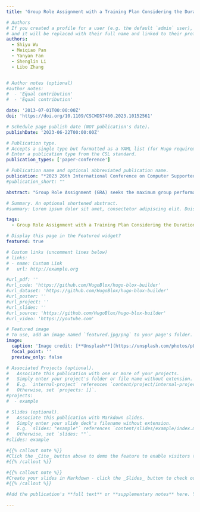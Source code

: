 ```yaml
---
title: 'Group Role Assignment with a Training Plan Considering the Duration in Adaptive Collaboration[C]'

# Authors
# If you created a profile for a user (e.g. the default `admin` user), write the username (folder name) here
# and it will be replaced with their full name and linked to their profile.
authors:
  - Shiyu Wu
  - Meiqiao Pan
  - Yanyan Fan
  - Shenglin Li
  - Libo Zhang


# Author notes (optional)
#author_notes:
#  - 'Equal contribution'
#  - 'Equal contribution'

date: '2013-07-01T00:00:00Z'
doi: 'https://doi.org/10.1109/CSCWD57460.2023.10152561'

# Schedule page publish date (NOT publication's date).
publishDate: '2023-06-22T00:00:00Z'

# Publication type.
# Accepts a single type but formatted as a YAML list (for Hugo requirements).
# Enter a publication type from the CSL standard.
publication_types: ['paper-conference']

# Publication name and optional abbreviated publication name.
publication: "*2023 26th International Conference on Computer Supported Cooperative Work in Design (CSCWD)*, Rio de Janeiro, Brazil, 2023: 739-744"
#publication_short: ""

abstract: "Group Role Assignment (GRA) seeks the maximum group performance by assigning roles to the most appropriate individual agents. As an extension of GRA, GRA with a Training Plan (GRATP) is proposed to address the trainingrelated collaboration problems. However, the existing models neglect the influence of changes in duration, i.e., the duration of training is a preset constant, which has limited applications. The variation of duration has a great influence on the improvement of the agent’s ability and assignment, especially in the dynamic scenario. Therefore, this paper formalizes a GRATP problem that considers the duration in dynamic scenarios, and constructs an algorithm to solve it. In the formulated problem, the training plan includes three factors: the starting time, the duration and the training programs. The total benefit is taken as the goal of the algorithm, rather than the group performance, because the agent’s ability and group performance vary over time in adaptive collaboration (AC). Moreover, the reassignment needs to be launched after training, as the original assignment may not be optimal. By utilizing GRA and its Environment—Classes, Agents, Roles, Groups, and Objects (E-CARGO) model, the optimal training plan and reassignment are obtained by maximizing the total benefit. Experiments verify the effectiveness of the proposed algorithm."

# Summary. An optional shortened abstract.
#summary: Lorem ipsum dolor sit amet, consectetur adipiscing elit. Duis posuere tellus ac convallis placerat. Proin tincidunt magna sed ex sollicitudin condimentum.

tags:
  - Group Role Assignment with a Training Plan Considering the Duration in Adaptive Collaboration

# Display this page in the Featured widget?
featured: true

# Custom links (uncomment lines below)
# links:
# - name: Custom Link
#   url: http://example.org

#url_pdf: ''
#url_code: 'https://github.com/HugoBlox/hugo-blox-builder'
#url_dataset: 'https://github.com/HugoBlox/hugo-blox-builder'
#url_poster: ''
#url_project: ''
#url_slides: ''
#url_source: 'https://github.com/HugoBlox/hugo-blox-builder'
#url_video: 'https://youtube.com'

# Featured image
# To use, add an image named `featured.jpg/png` to your page's folder.
image:
  caption: 'Image credit: [**Unsplash**](https://unsplash.com/photos/pLCdAaMFLTE)'
  focal_point: ''
  preview_only: false

# Associated Projects (optional).
#   Associate this publication with one or more of your projects.
#   Simply enter your project's folder or file name without extension.
#   E.g. `internal-project` references `content/project/internal-project/index.md`.
#   Otherwise, set `projects: []`.
#projects:
#  - example

# Slides (optional).
#   Associate this publication with Markdown slides.
#   Simply enter your slide deck's filename without extension.
#   E.g. `slides: "example"` references `content/slides/example/index.md`.
#   Otherwise, set `slides: ""`.
#slides: example

#{{% callout note %}}
#Click the _Cite_ button above to demo the feature to enable visitors to import publication metadata into their reference management software.
#{{% /callout %}}

#{{% callout note %}}
#Create your slides in Markdown - click the _Slides_ button to check out the example.
#{{% /callout %}}

#Add the publication's **full text** or **supplementary notes** here. You can use rich formatting such as including [code, math, and images](https://docs.hugoblox.com/content/writing-markdown-latex/).

---
```





